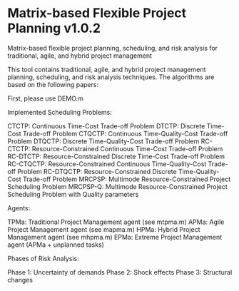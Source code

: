 # Matrix-based Flexible Project Planning v1.0.2

Matrix-based flexible project planning, scheduling, and risk analysis for traditional, agile, and hybrid project management

This tool contains traditional, agile, and hybrid project management planning, scheduling, and risk analysis techniques. The algorithms are based on the following papers:

First, please use DEMO.m

Implemented Scheduling Problems:

CTCTP: Continuous Time-Cost Trade-off Problem
DTCTP: Discrete Time-Cost Trade-off Problem
CTQCTP: Continuous Time-Quality-Cost Trade-off Problem
DTQCTP:  Discrete Time-Quality-Cost Trade-off Problem
RC-CTCTP: Resource-Constrained Continuous Time-Cost Trade-off Problem
RC-DTCTP: Resource-Constrained Discrete Time-Cost Trade-off Problem
RC-CTQCTP: Resource-Constrained  Continuous Time-Quality-Cost Trade-off Problem
RC-DTQCTP: Resource-Constrained Discrete Time-Quality-Cost Trade-off Problem
MRCPSP: Multimode Resource-Constrained Project Scheduling Problem
MRCPSP-Q: Multimode Resource-Constrained Project Scheduling Problem with Quality parameters


Agents:

TPMa: Traditional Project Management agent (see mtpma.m)
APMa: Agile Project Management agent (see mapma.m)
HPMa: Hybrid Project Management agent (see mhpma.m)
EPMa: Extreme Project Management agent (APMa + unplanned tasks)


Phases of Risk Analysis:

Phase 1: Uncertainty of demands
Phase 2: Shock effects
Phase 3: Structural changes
